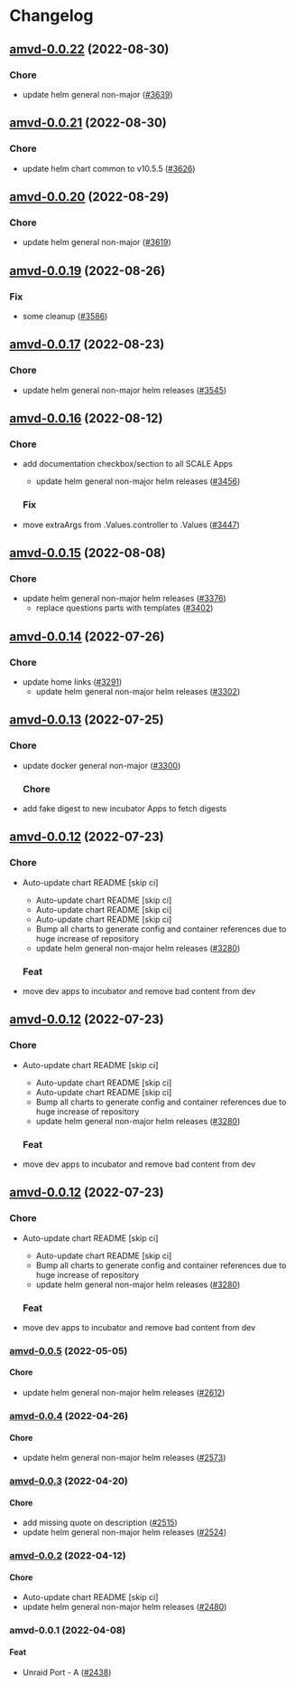 # Changelog



## [amvd-0.0.22](https://github.com/truecharts/charts/compare/amvd-0.0.21...amvd-0.0.22) (2022-08-30)

### Chore

- update helm general non-major ([#3639](https://github.com/truecharts/charts/issues/3639))




## [amvd-0.0.21](https://github.com/truecharts/charts/compare/amvd-0.0.20...amvd-0.0.21) (2022-08-30)

### Chore

- update helm chart common to v10.5.5 ([#3626](https://github.com/truecharts/charts/issues/3626))




## [amvd-0.0.20](https://github.com/truecharts/charts/compare/amvd-0.0.19...amvd-0.0.20) (2022-08-29)

### Chore

- update helm general non-major ([#3619](https://github.com/truecharts/charts/issues/3619))




## [amvd-0.0.19](https://github.com/truecharts/charts/compare/amvd-0.0.17...amvd-0.0.19) (2022-08-26)

### Fix

- some cleanup ([#3586](https://github.com/truecharts/charts/issues/3586))




## [amvd-0.0.17](https://github.com/truecharts/charts/compare/amvd-0.0.16...amvd-0.0.17) (2022-08-23)

### Chore

- update helm general non-major helm releases ([#3545](https://github.com/truecharts/charts/issues/3545))




## [amvd-0.0.16](https://github.com/truecharts/charts/compare/amvd-0.0.15...amvd-0.0.16) (2022-08-12)

### Chore

- add documentation checkbox/section to all SCALE Apps
  - update helm general non-major helm releases ([#3456](https://github.com/truecharts/charts/issues/3456))

  ### Fix

- move extraArgs from .Values.controller to .Values ([#3447](https://github.com/truecharts/charts/issues/3447))




## [amvd-0.0.15](https://github.com/truecharts/charts/compare/amvd-0.0.14...amvd-0.0.15) (2022-08-08)

### Chore

- update helm general non-major helm releases ([#3376](https://github.com/truecharts/charts/issues/3376))
  - replace questions parts with templates ([#3402](https://github.com/truecharts/charts/issues/3402))




## [amvd-0.0.14](https://github.com/truecharts/apps/compare/amvd-0.0.13...amvd-0.0.14) (2022-07-26)

### Chore

- update home links ([#3291](https://github.com/truecharts/apps/issues/3291))
  - update helm general non-major helm releases ([#3302](https://github.com/truecharts/apps/issues/3302))




## [amvd-0.0.13](https://github.com/truecharts/apps/compare/amvd-0.0.12...amvd-0.0.13) (2022-07-25)

### Chore

- update docker general non-major ([#3300](https://github.com/truecharts/apps/issues/3300))

  ### Chore

- add fake digest to new incubator Apps to fetch digests




## [amvd-0.0.12](https://github.com/truecharts/apps/compare/amvd-0.0.11...amvd-0.0.12) (2022-07-23)

### Chore

- Auto-update chart README [skip ci]
  - Auto-update chart README [skip ci]
  - Auto-update chart README [skip ci]
  - Auto-update chart README [skip ci]
  - Bump all charts to generate config and container references due to huge increase of repository
  - update helm general non-major helm releases ([#3280](https://github.com/truecharts/apps/issues/3280))

  ### Feat

- move dev apps to incubator and remove bad content from dev




## [amvd-0.0.12](https://github.com/truecharts/apps/compare/amvd-0.0.11...amvd-0.0.12) (2022-07-23)

### Chore

- Auto-update chart README [skip ci]
  - Auto-update chart README [skip ci]
  - Auto-update chart README [skip ci]
  - Bump all charts to generate config and container references due to huge increase of repository
  - update helm general non-major helm releases ([#3280](https://github.com/truecharts/apps/issues/3280))

  ### Feat

- move dev apps to incubator and remove bad content from dev




## [amvd-0.0.12](https://github.com/truecharts/apps/compare/amvd-0.0.11...amvd-0.0.12) (2022-07-23)

### Chore

- Auto-update chart README [skip ci]
  - Auto-update chart README [skip ci]
  - Bump all charts to generate config and container references due to huge increase of repository
  - update helm general non-major helm releases ([#3280](https://github.com/truecharts/apps/issues/3280))

  ### Feat

- move dev apps to incubator and remove bad content from dev







<a name="amvd-0.0.5"></a>
### [amvd-0.0.5](https://github.com/truecharts/apps/compare/amvd-0.0.4...amvd-0.0.5) (2022-05-05)

#### Chore

* update helm general non-major helm releases ([#2612](https://github.com/truecharts/apps/issues/2612))



<a name="amvd-0.0.4"></a>
### [amvd-0.0.4](https://github.com/truecharts/apps/compare/amvd-0.0.3...amvd-0.0.4) (2022-04-26)

#### Chore

* update helm general non-major helm releases ([#2573](https://github.com/truecharts/apps/issues/2573))



<a name="amvd-0.0.3"></a>
### [amvd-0.0.3](https://github.com/truecharts/apps/compare/amvd-0.0.2...amvd-0.0.3) (2022-04-20)

#### Chore

* add missing quote on description ([#2515](https://github.com/truecharts/apps/issues/2515))
* update helm general non-major helm releases ([#2524](https://github.com/truecharts/apps/issues/2524))



<a name="amvd-0.0.2"></a>
### [amvd-0.0.2](https://github.com/truecharts/apps/compare/amvd-0.0.1...amvd-0.0.2) (2022-04-12)

#### Chore

* Auto-update chart README [skip ci]
* update helm general non-major helm releases ([#2480](https://github.com/truecharts/apps/issues/2480))



<a name="amvd-0.0.1"></a>
### amvd-0.0.1 (2022-04-08)

#### Feat

* Unraid Port - A ([#2438](https://github.com/truecharts/apps/issues/2438))
